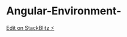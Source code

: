 # Angular-Environment-

[Edit on StackBlitz ⚡️](https://stackblitz.com/edit/stackblitz-starters-jy1qi9)